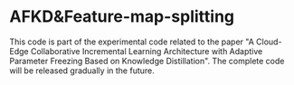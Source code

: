 # AFKD&Feature-map-splitting
This code is part of the experimental code related to the paper "A Cloud-Edge Collaborative Incremental Learning Architecture with Adaptive Parameter Freezing Based on Knowledge Distillation". The complete code will be released gradually in the future.
